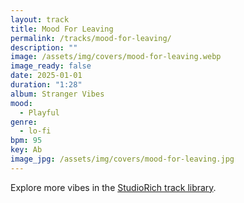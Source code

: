 ```yaml
---
layout: track
title: Mood For Leaving
permalink: /tracks/mood-for-leaving/
description: ""
image: /assets/img/covers/mood-for-leaving.webp
image_ready: false
date: 2025-01-01
duration: "1:28"
album: Stranger Vibes
mood:
  - Playful
genre:
  - lo-fi
bpm: 95
key: Ab
image_jpg: /assets/img/covers/mood-for-leaving.jpg
---
```


Explore more vibes in the [StudioRich track library](/tracks/).
